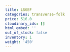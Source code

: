 ```yaml
---
title: LSGEF
categories: transverse-folk
price: 516.0
cloudinary_ids: []
html_embed: ''
out_of_stock: false
inventory: 1
weight: '450'
---
```


